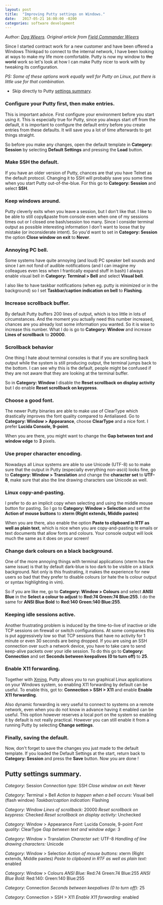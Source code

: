 ```yaml
---
layout: post
title:  "Improving Putty settings on Windows."
date:   2017-05-21 16:00:00 -0200
categories: software development
---
```


*Author: [Dag Wieers](https://twitter.com/dagwieers). Original article from  [Field Commander Wieers](http://dag.wiee.rs/blog/content/improving-putty-settings-on-windows)*

Since I started contract work for a new customer and have been offered a Windows Thinkpad to connect to the internal network, I have been looking at ways to make my life more comfortable. Putty is now my window to ~~the world~~ work so let's look at how I can make Putty nicer to work with by tweaking its configuration.

_PS: Some of these options work equally well for Putty on Linux, put there is little use for that combination._

* Skip directly to Putty [settings summary](#putty-settings-summary).

### Configure your Putty first, then make entries.
This is important advice. First configure your environment before you start using it. This is especially true for Putty, since you always start off from the default, it is important to configure the default entry before you create entries from these defaults. It will save you a lot of time afterwards to get things straight.

So before you make any changes, open the default template in **Category: Session** by selecting **Default Settings** and pressing the **Load** button.

### Make SSH the default.
If you have an older version of Putty, chances are that you have Telnet as the default protocol. Changing it to SSH will probably save you some time when you start Putty out-of-the-blue. For this go to **Category: Session** and select **SSH**.

### Keep windows around.
Putty cleverly exits when you leave a session, but I don't like that. I like to be able to still copy&paste from console even when one of my sessions times out or I closed one bash/session too many. Since I consider terminal output as possible interesting information I don't want to loose that by mistake (or inconsiderate intent). So you'd want to set in **Category: Session** the option **Close window on exit** to **Never**.

### Annoying PC bell.
Some systems have quite annoying (and loud) PC speaker bell sounds and since I am not fond of audible notifications (and I can imagine my colleagues even less when I frantically expand stuff in bash) I always enable visual bell in **Category: Terminal > Bell** and select **Visual bell**.

I also like to have taskbar notifications (when eg. putty is minimized or in the background) so I set **Taskbar/caption indication on bell** to **Flashing**.

### Increase scrollback buffer.
By default Putty buffers 200 lines of output, which is too little in lots of circumstances. And the moment you actually need this number increased, chances are you already lost some information you wanted. So it is wise to increase this number. What I do is go to **Category: Window** and increase **Lines of scrollback** to **20000**.

### Scrollback behavior
One thing I hate about terminal consoles is that if you are scrolling back output while the system is still producing output, the terminal jumps back to the bottom. I can see why this is the default, people might be confused if they are not aware that they are looking at the terminal buffer.

So in **Category: Window** I disable the **Reset scrollback on display activity** but I do enable **Reset scrollback on keypress**.

### Choose a good font.
The newer Putty binaries are able to make use of ClearType which drastically improves the font quality compared to Antialiased. Go to **Category: Window > Appearance**, choose **ClearType** and a nice font. I prefer **Lucida Console, 9-point**.

When you are there, you might want to change the **Gap between text and window edge** to **3** pixels.

### Use proper character encoding.
Nowadays all Linux systems are able to use Unicode (UTF-8) so to make sure that the output in Putty (especially everything non-ascii) looks fine, go to **Category: Window > Translation** and change the **character set** to **UTF-8**, make sure that also the line drawing characters use Unicode as well.

### Linux copy-and-pasting.
I prefer to do an implicit copy when selecting and using the middle mouse button for pasting. So I go to **Category: Window > Selection** and set the **Action of mouse buttons** to **xterm (Right extends, Middle pastes)**

When you are there, also enable the option **Paste to clipboard in RTF as well as plain text**, which is nice when you are copy-and-pasting to emails or text documents that allow fonts and colours. Your console output will look much the same as it does on your screen!

### Change dark colours on a black background.
One of the more annoying things with terminal applications (xterm has the same issue) is that by default dark-blue is too dark to be visible on a black background. Not only is this frustrating, it makes the experience for new users so bad that they prefer to disable colours (or hate the ls colour output or syntax highlighting in vim).

So if you are like me, go to **Category: Window > Colours** and select **ANSI Blue** in the **Select a colour to adjust** to **Red:74 Green:74 Blue:255**. I do the same for **ANSI Blue Bold** to **Red:140 Green:140 Blue:255**.

### Keeping idle sessions active.
Another frustrating problem is induced by the time-to-live of inactive or idle TCP sessions on firewall or switch configurations. At some companies this is put aggressively low so that TCP sessions that have no activity for 1 minute or even 30 seconds are being dropped. If you are using an SSH connection over such a network device, you have to take care to send keep-alive packets over your idle session. To do this go to **Category: Connection** and set **Seconds between keepalives (0 to turn off)** to **25**.

### Enable X11 forwarding.
Together with [Xming](http://www.straightrunning.com/XmingNotes/ "Xming X Server for Windows"), Putty allows you to run graphical Linux applications on your Windows system, so enabling X11 forwarding by default can be useful. To enable this, got to: **Connection > SSH > X11** and enable **Enable X11 forwarding**.

Also dynamic forwarding is very useful to connect to systems on a remote network, even when you do not know in advance having it enabled can be useful. This option however reserves a local port on the system so enabling it by default is not really practical. However you can still enable it from a running Putty by selecting **Change settings**.

### Finally, saving the default.
Now, don't forget to save the changes you just made to the default template. If you loaded the Default Settings at the start, return back to **Category: Session** and press the **Save** button. Now you are done !

## Putty settings summary.

*Category:* Session
*Connection type:* SSH
*Close window on exit:* Never

*Category:* Terminal > Bell
*Action to happen when a bell occurs:* Visual bell (flash window)
*Taskbar/caption indication:* Flashing

*Category:* Window
*Lines of scrollback:* 20000
*Reset scrollback on keypress:* Checked
*Reset scrollback on display activity:* Unchecked

*Category:* Window > Appearance
*Font:* Lucida Console, 9-point
*Font quality:* ClearType
*Gap between text and window edge:* 3

*Category:* Window > Translation
*Character set:* UTF-8
*Handling of line drawing characters:* Unicode

*Category:* Window > Selection
*Action of mouse buttons:* xterm (Right extends, Middle pastes)
*Paste to clipboard in RTF as well as plain text:* enabled

*Category:* Window > Colours
*ANSI Blue:* Red:74 Green:74 Blue:255
*ANSI Blue Bold:* Red:140: Green:140 Blue:255

*Category:* Connection
*Seconds between keepalives (0 to turn off):* 25

*Category:* Connection > SSH > X11
*Enable X11 forwarding:* enabled